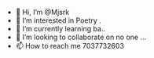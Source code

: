- 👋 Hi, I’m @Mjsrk
- 👀 I’m interested in Poetry .
- 🌱 I’m currently learning ba..
- 💞️ I’m looking to collaborate on no one ...
- 📫 How to reach me 7037732603

<!---
Mjsrk/Mjsrk is a ✨ special ✨ repository because its `README.md` (this file) appears on your GitHub profile.
You can click the Preview link to take a look at your changes.
--->
